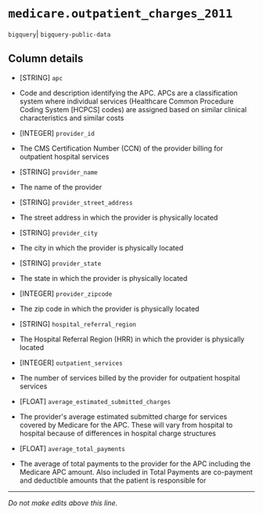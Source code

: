 # `medicare.outpatient_charges_2011`
`bigquery`| `bigquery-public-data`

## Column details
* [STRING]    `apc`
 - Code and description identifying the APC. APCs are a classification system where individual services (Healthcare Common Procedure Coding System [HCPCS] codes) are assigned based on similar clinical characteristics and similar costs
* [INTEGER]   `provider_id`
 - The CMS Certification Number (CCN) of the provider billing for outpatient hospital services
* [STRING]    `provider_name`
 - The name of the provider
* [STRING]    `provider_street_address`
 - The street address in which the provider is physically located
* [STRING]    `provider_city`
 - The city in which the provider is physically located
* [STRING]    `provider_state`
 - The state in which the provider is physically located
* [INTEGER]   `provider_zipcode`
 - The zip code in which the provider is physically located
* [STRING]    `hospital_referral_region`
 - The Hospital Referral Region (HRR) in which the provider is physically located
* [INTEGER]   `outpatient_services`
 - The number of services billed by the provider for outpatient hospital services
* [FLOAT]     `average_estimated_submitted_charges`
 - The provider's average estimated submitted charge for services covered by Medicare for the APC. These will vary from hospital to hospital because of differences in hospital charge structures
* [FLOAT]     `average_total_payments`
 - The average of total payments to the provider for the APC including the Medicare APC amount. Also included in Total Payments are co-payment and deductible amounts that the patient is responsible for

-------------------------------------------------------------------------------
*Do not make edits above this line.*
